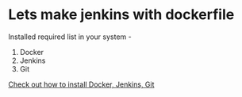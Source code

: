﻿# Lets make jenkins with dockerfile
 
 Installed required list in your system -
 1) Docker
 2) Jenkins
 3) Git
 
 [Check out how to install Docker, Jenkins, Git](https://github.com/amantiwari1/git_jenkins_docker/blob/master/README.md)

